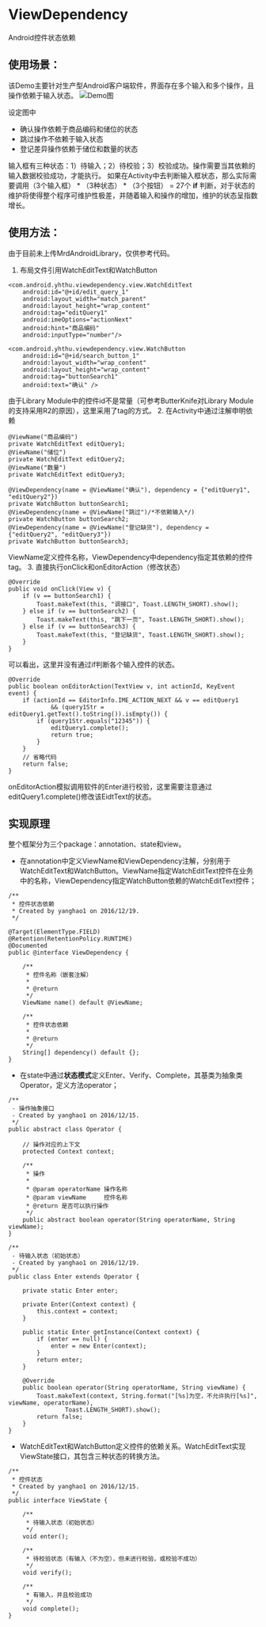 # ViewDependency
Android控件状态依赖

**使用场景：**
---------
该Demo主要针对生产型Android客户端软件，界面存在多个输入和多个操作，且操作依赖于输入状态。
![Demo图][1]

设定图中

 - 确认操作依赖于商品编码和储位的状态
 - 跳过操作不依赖于输入状态
 - 登记差异操作依赖于储位和数量的状态

输入框有三种状态：1）待输入；2）待校验；3）校验成功。操作需要当其依赖的输入数据校验成功，才能执行。
如果在Activity中去判断输入框状态，那么实际需要调用（3个输入框） * （3种状态） * （3个按钮） = 27个 **if** 判断，对于状态的维护将使得整个程序可维护性极差，并随着输入和操作的增加，维护的状态呈指数增长。

**使用方法：**
---------

由于目前未上传MrdAndroidLibrary，仅供参考代码。

 1. 布局文件引用WatchEditText和WatchButton
```
<com.android.yhthu.viewdependency.view.WatchEditText
    android:id="@+id/edit_query_1"
    android:layout_width="match_parent"
    android:layout_height="wrap_content"
    android:tag="editQuery1"
    android:imeOptions="actionNext"
    android:hint="商品编码"
    android:inputType="number"/>
```
```
<com.android.yhthu.viewdependency.view.WatchButton
    android:id="@+id/search_button_1"
    android:layout_width="wrap_content"
    android:layout_height="wrap_content"
    android:tag="buttonSearch1"
    android:text="确认" />
```
由于Library Module中的控件id不是常量（可参考ButterKnife对Library Module的支持采用R2的原因），这里采用了tag的方式。
 2. 在Activity中通过注解申明依赖

```
@ViewName("商品编码")
private WatchEditText editQuery1;
@ViewName("储位")
private WatchEditText editQuery2;
@ViewName("数量")
private WatchEditText editQuery3;

@ViewDependency(name = @ViewName("确认"), dependency = {"editQuery1", "editQuery2"})
private WatchButton buttonSearch1;
@ViewDependency(name = @ViewName("跳过")/*不依赖输入*/)
private WatchButton buttonSearch2;
@ViewDependency(name = @ViewName("登记缺货"), dependency = {"editQuery2", "editQuery3"})
private WatchButton buttonSearch3;
```
ViewName定义控件名称，ViewDependency中dependency指定其依赖的控件tag。
 3. 直接执行onClick和onEditorAction（修改状态）
```
@Override
public void onClick(View v) {
    if (v == buttonSearch1) {
        Toast.makeText(this, "调接口", Toast.LENGTH_SHORT).show();
    } else if (v == buttonSearch2) {
        Toast.makeText(this, "跳下一页", Toast.LENGTH_SHORT).show();
    } else if (v == buttonSearch3) {
        Toast.makeText(this, "登记缺货", Toast.LENGTH_SHORT).show();
    }
}
```
可以看出，这里并没有通过if判断各个输入控件的状态。
```
@Override
public boolean onEditorAction(TextView v, int actionId, KeyEvent event) {
    if (actionId == EditorInfo.IME_ACTION_NEXT && v == editQuery1
            && (query1Str = editQuery1.getText().toString()).isEmpty()) {
        if (query1Str.equals("12345")) {
            editQuery1.complete();
            return true;
        }
    } 
    // 省略代码
    return false;
}
```
onEditorAction模拟调用软件的Enter进行校验，这里需要注意通过editQuery1.complete()修改该EidtText的状态。

**实现原理**
--------
整个框架分为三个package：annotation、state和view。

 - 在annotation中定义ViewName和ViewDependency注解，分别用于WatchEditText和WatchButton。ViewName指定WatchEditText控件在业务中的名称，ViewDependency指定WatchButton依赖的WatchEditText控件；

```
/**
 * 控件状态依赖
 * Created by yanghao1 on 2016/12/19.
 */

@Target(ElementType.FIELD)
@Retention(RetentionPolicy.RUNTIME)
@Documented
public @interface ViewDependency {

    /**
     * 控件名称（嵌套注解）
     *
     * @return
     */
    ViewName name() default @ViewName;

    /**
     * 控件状态依赖
     *
     * @return
     */
    String[] dependency() default {};
}
```

 - 在state中通过**状态模式**定义Enter、Verify、Complete，其基类为抽象类Operator，定义方法operator；
```
/**
 - 操作抽象接口
 - Created by yanghao1 on 2016/12/15.
 */
public abstract class Operator {

    // 操作对应的上下文
    protected Context context;

    /**
     * 操作
     *
     * @param operatorName 操作名称
     * @param viewName     控件名称
     * @return 是否可以执行操作
     */
    public abstract boolean operator(String operatorName, String viewName);
}
```
```
/**
 - 待输入状态（初始状态）
 - Created by yanghao1 on 2016/12/19.
 */
public class Enter extends Operator {

    private static Enter enter;

    private Enter(Context context) {
        this.context = context;
    }

    public static Enter getInstance(Context context) {
        if (enter == null) {
            enter = new Enter(context);
        }
        return enter;
    }

    @Override
    public boolean operator(String operatorName, String viewName) {
        Toast.makeText(context, String.format("[%s]为空，不允许执行[%s]", viewName, operatorName),
                Toast.LENGTH_SHORT).show();
        return false;
    }
}
```

 - WatchEditText和WatchButton定义控件的依赖关系。WatchEditText实现ViewState接口，其包含三种状态的转换方法。
```
/**
 * 控件状态
 * Created by yanghao1 on 2016/12/15.
 */
public interface ViewState {

    /**
     * 待输入状态（初始状态）
     */
    void enter();

    /**
     * 待校验状态（有输入（不为空），但未进行校验，或校验不成功）
     */
    void verify();

    /**
     * 有输入，并且校验成功
     */
    void complete();
}
```
 
  [1]: http://oifei75bf.bkt.clouddn.com/device-2016-12-19-172130.png


